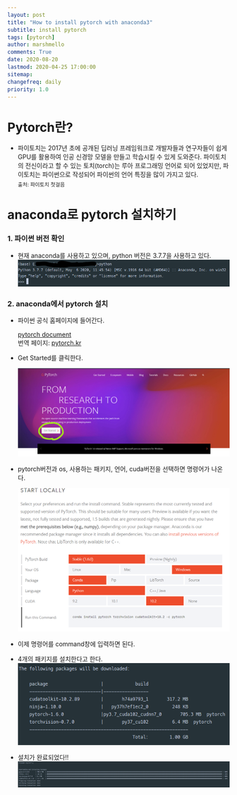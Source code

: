 ```yaml
---
layout: post
title: "How to install pytorch with anaconda3"
subtitle: install pytorch
tags: [pytorch]
author: marshmello
comments: True
date: 2020-08-20
lastmod: 2020-04-25 17:00:00
sitemap:
changefreq: daily
priority: 1.0
---
```


# Pytorch란?

- 파이토치는 2017년 초에 공개된 딥러닝 프레임워크로 개발자들과 연구자들이 쉽게 GPU를 활용하여 인공 신경망 모델을 만들고 학습시킬 수 있게 도와준다. 파이토치의 전신이라고 할 수 있는 토치(torch)는 루아 프로그래밍 언어로 되어 있었지만, 파이토치는 파이썬으로 작성되어 파이썬의 언어 특징을 많이 가지고 있다.  
  <sub>출처: 파이토치 첫걸음</sub>

# anaconda로 pytorch 설치하기

### 1. 파이썬 버전 확인

- 현재 anaconda를 사용하고 있으며, python 버전은 3.7.7을 사용하고 있다.
  ![pytorch](/assets/img/posts/install_pytorch/py_version.png)

### 2. anaconda에서 pytorch 설치

- 파이썬 공식 홈페이지에 들어간다.

  [pytorch document](https://pytorch.org/)  
  번역 페이지: [pytorch.kr](https://pytorch.kr/)

- Get Started를 클릭한다.

  ![start](/assets/img/posts/install_pytorch/getstart.png)

- pytorch버전과 os, 사용하는 패키지, 언어, cuda버전을 선택하면 명령어가 나온다.

  ![command](/assets/img/posts/install_pytorch/command.png)

- 이제 명령어를 command창에 입력하면 된다.
- 4개의 패키지를 설치한다고 한다.
  ![install](/assets/img/posts/install_pytorch/intalled.png)

- 설치가 완료되었다!!
  ![fin](/assets/img/posts/install_pytorch/fin.png)
